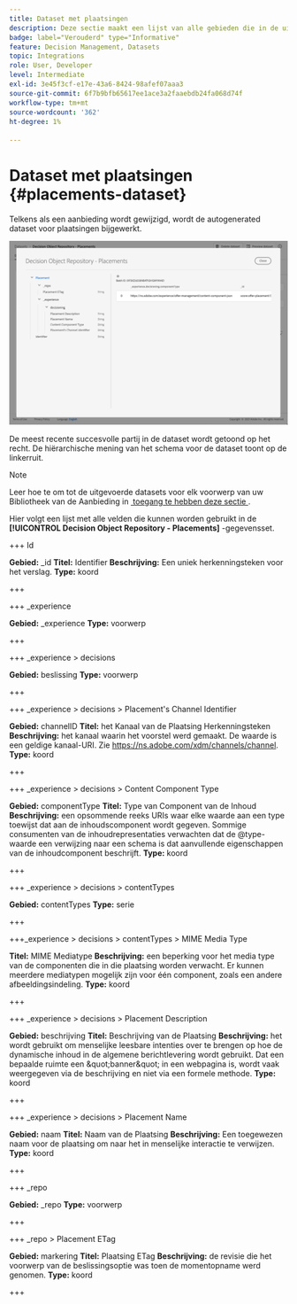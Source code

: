 ```yaml
---
title: Dataset met plaatsingen
description: Deze sectie maakt een lijst van alle gebieden die in de uitgevoerde dataset voor plaatsingen worden gebruikt
badge: label="Verouderd" type="Informative"
feature: Decision Management, Datasets
topic: Integrations
role: User, Developer
level: Intermediate
exl-id: 3e45f3cf-e17e-43a6-8424-98afef07aaa3
source-git-commit: 6f7b9bfb65617ee1ace3a2faaebdb24fa068d74f
workflow-type: tm+mt
source-wordcount: '362'
ht-degree: 1%

---
```


# Dataset met plaatsingen {#placements-dataset}

Telkens als een aanbieding wordt gewijzigd, wordt de autogenerated dataset voor plaatsingen bijgewerkt.

![](../assets/dataset-placements.png)

De meest recente succesvolle partij in de dataset wordt getoond op het recht. De hiërarchische mening van het schema voor de dataset toont op de linkerruit.

>[!NOTE]
>
>Leer hoe te om tot de uitgevoerde datasets voor elk voorwerp van uw Bibliotheek van de Aanbieding in [&#x200B; toegang te hebben deze sectie &#x200B;](../export-catalog/access-dataset.md).

Hier volgt een lijst met alle velden die kunnen worden gebruikt in de **[!UICONTROL Decision Object Repository - Placements]** -gegevensset.

<!--A placement describes a location or place in a personalized message. It is used to set technical constraints for content that the personalization decision supplies. The placement also represents a request to produce certain types of metrics when an experience event is produced where this placement is involved. For instance, the placement facilitates a personalized clickable image inside an email shown to an end-user. The placement may for instance request from the assembled experience that the click on its image gets reported in an experience event with a metric https://ns.adobe.com/xdm/data/metrics/web/linkclicks and a reference to this placement.-->

+++ Id

**Gebied:** _id
**Titel:** Identifier
**Beschrijving:** Een uniek herkenningsteken voor het verslag.
**Type:** koord

+++

+++ _experience

**Gebied:** _experience
**Type:** voorwerp

+++

+++ _experience > decisions

**Gebied:** beslissing
**Type:** voorwerp

+++

+++ _experience > decisions > Placement&#39;s Channel Identifier

**Gebied:** channelID
**Titel:** het Kanaal van de Plaatsing Herkenningsteken
**Beschrijving:** het kanaal waarin het voorstel werd gemaakt. De waarde is een geldige kanaal-URI. Zie https://ns.adobe.com/xdm/channels/channel.
**Type:** koord

+++

+++ _experience > decisions > Content Component Type

**Gebied:** componentType
**Titel:** Type van Component van de Inhoud
**Beschrijving:** een opsommende reeks URIs waar elke waarde aan een type toewijst dat aan de inhoudscomponent wordt gegeven. Sommige consumenten van de inhoudrepresentaties verwachten dat de @type-waarde een verwijzing naar een schema is dat aanvullende eigenschappen van de inhoudcomponent beschrijft.
**Type:** koord

+++

+++ _experience > decisions > contentTypes

**Gebied:** contentTypes
**Type:** serie

+++

+++_experience > decisions > contentTypes > MIME Media Type

**Titel:** MIME Mediatype
**Beschrijving:** een beperking voor het media type van de componenten die in die plaatsing worden verwacht. Er kunnen meerdere mediatypen mogelijk zijn voor één component, zoals een andere afbeeldingsindeling.
**Type:** koord

+++

+++ _experience > decisions > Placement Description

**Gebied:** beschrijving
**Titel:** Beschrijving van de Plaatsing
**Beschrijving:** het wordt gebruikt om menselijke leesbare intenties over te brengen op hoe de dynamische inhoud in de algemene berichtlevering wordt gebruikt. Dat een bepaalde ruimte een \&quot;banner\&quot; in een webpagina is, wordt vaak weergegeven via de beschrijving en niet via een formele methode.
**Type:** koord

+++

+++ _experience > decisions > Placement Name

**Gebied:** naam
**Titel:** Naam van de Plaatsing
**Beschrijving:** Een toegewezen naam voor de plaatsing om naar het in menselijke interactie te verwijzen.
**Type:** koord

+++

+++ _repo

**Gebied:** _repo
**Type:** voorwerp

+++

+++ _repo > Placement ETag

**Gebied:** markering
**Titel:** Plaatsing ETag
**Beschrijving:** de revisie die het voorwerp van de beslissingsoptie was toen de momentopname werd genomen.
**Type:** koord

+++
